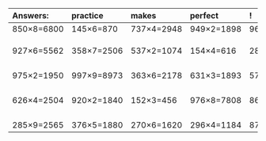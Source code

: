 | Answers: | practice | makes | perfect | ! |
| :--- | :--- | :--- | :--- | :--- |
| 850×8=6800 | 145×6=870 | 737×4=2948 | 949×2=1898 | 964×3=2892 | 
|   |   |   |   |   | 
|   |   |   |   |   | 
|   |   |   |   |   | 
| 927×6=5562 | 358×7=2506 | 537×2=1074 | 154×4=616 | 281×7=1967 | 
|   |   |   |   |   | 
|   |   |   |   |   | 
|   |   |   |   |   | 
|   |   |   |   |   | 
| 975×2=1950 | 997×9=8973 | 363×6=2178 | 631×3=1893 | 578×9=5202 | 
|   |   |   |   |   | 
|   |   |   |   |   | 
|   |   |   |   |   | 
|   |   |   |   |   | 
| 626×4=2504 | 920×2=1840 | 152×3=456 | 976×8=7808 | 864×4=3456 | 
|   |   |   |   |   | 
|   |   |   |   |   | 
|   |   |   |   |   | 
|   |   |   |   |   | 
| 285×9=2565 | 376×5=1880 | 270×6=1620 | 296×4=1184 | 878×8=7024 | 
